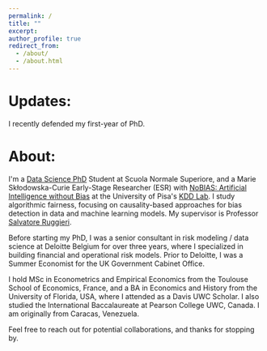 ```yaml
---
permalink: /
title: ""
excerpt:
author_profile: true
redirect_from: 
  - /about/
  - /about.html
---
```


Updates:
===
I recently defended my first-year of PhD.

About:
===

I'm a [Data Science PhD]( https://www.phd-ai.it/) Student at Scuola Normale Superiore, and a Marie Skłodowska-Curie Early-Stage Researcher (ESR) with [NoBIAS: Artificial Intelligence without Bias](https://nobias-project.eu/) at the University of Pisa's [KDD Lab](https://kdd.isti.cnr.it/). I study algorithmic fairness, focusing on causality-based approaches for bias detection in data and machine learning models. My supervisor is Professor [Salvatore Ruggieri](http://pages.di.unipi.it/ruggieri/).

Before starting my PhD, I was a senior consultant in risk modeling / data science at Deloitte Belgium for over three years, where I specialized in building financial and operational risk models. Prior to Deloitte, I was a Summer Economist for the UK Government Cabinet Office.

I hold MSc in Econometrics and Empirical Economics from the Toulouse School of Economics, France, and a BA in Economics and History from the University of Florida, USA, where I attended as a Davis UWC Scholar. I also studied the International Baccalaureate at Pearson College UWC, Canada. I am originally from Caracas, Venezuela.

Feel free to reach out for potential collaborations, and thanks for stopping by.